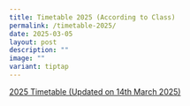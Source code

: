 ```yaml
---
title: Timetable 2025 (According to Class)
permalink: /timetable-2025/
date: 2025-03-05
layout: post
description: ""
image: ""
variant: tiptap
---
```

<p><a href="/files/2025_T1_Classes_TT_FINAL_v_Jan17.pdf" rel="noopener noreferrer nofollow" target="_blank">2025 Timetable (Updated on 14th March 2025)</a>
</p>
